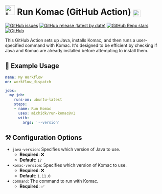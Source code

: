 <h1> <img src="https://rawcdn.githack.com/michidk/run-komac/86f4bad6701cb130ce85c4505ad39d9bbcd3d919/.github/images/github-actions-logo.png" width="32" height="32" alt="Logo" /> Run Komac (GitHub Action) <a href="https://github.com/russellbanks/Komac"> <img src="https://rawcdn.githack.com/michidk/run-komac/86f4bad6701cb130ce85c4505ad39d9bbcd3d919/.github/images/komac-logo.svg" height="24px" style="vertical-align:bottom" alt="Komac logo" /> </a></h1>

[![GitHub issues][github-issues-badge]](https://github.com/michidk/run-komac/issues)
[![GitHub release (latest by date)][github-release-badge]](https://github.com/michidk/run-komac/releases)
[![GitHub Repo stars][github-repo-stars-badge]](https://github.com/michidk/run-komac/stargazers)
[![GitHub][github-license-badge]](https://github.com/michidk/run-komac?tab=MIT-1-ov-file#readme)

This GitHub Action sets up Java, installs Komac, and then runs a user-specified command with Komac. It's designed to be efficient by checking if Java and Komac are already installed before attempting to install them.

## 📖 Example Usage

```yaml
name: My Workflow
on: workflow_dispatch

jobs:
  my_job:
    runs-on: ubuntu-latest
    steps:
    - name: Run Komac
      uses: michidk/run-komac@v1
      with:
        args: '--version'
```

## ⚒️ Configuration Options

- `java-version`: Specifies which version of Java to use.
  - **Required**: ❌
  - **Default**: `17`
- `komac-version`: Specifies which version of Komac to use.
  - **Required**: ❌
  - **Default**: `1.11.0`
- `command`: The command to run with Komac.
  - **Required**: ✅

[github-issues-badge]: https://img.shields.io/github/issues/michidk/run-komac?logo=target
[github-release-badge]: https://img.shields.io/github/v/release/michidk/run-komac?logo=github
[github-repo-stars-badge]: https://img.shields.io/github/stars/michidk/run-komac?logo=githubsponsors
[github-license-badge]: https://img.shields.io/github/license/michidk/run-komac?logo=gnu
